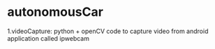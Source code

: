# autonomousCar
1.videoCapture: python + openCV code to capture video from android application called ipwebcam
